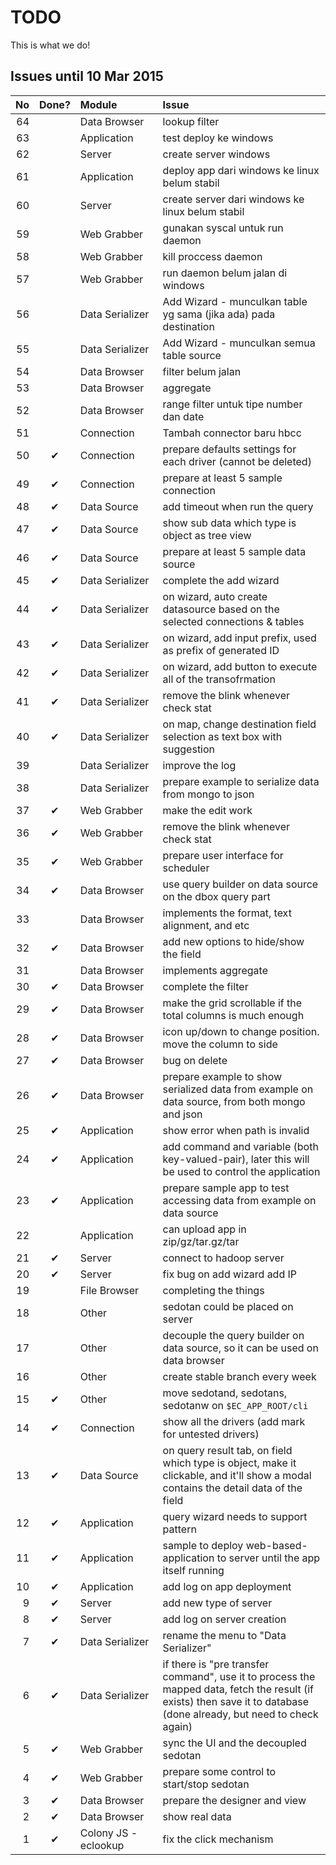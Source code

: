 # TODO

This is what we do!

## Issues until 10 Mar 2015

| No  | Done? | Module | Issue |
| --: | :---: | :----- | :---- | 
| 64 | | Data Browser | lookup filter |
| 63 | | Application | test deploy ke windows |
| 62 | | Server | create server windows |
| 61 | | Application | deploy app dari windows ke linux belum stabil |
| 60 | | Server | create server dari windows ke linux belum stabil |
| 59 | | Web Grabber | gunakan syscal untuk run daemon |
| 58 | | Web Grabber | kill proccess daemon |
| 57 | | Web Grabber | run daemon belum jalan di windows |
| 56 | | Data Serializer | Add Wizard - munculkan table yg sama (jika ada) pada destination |
| 55 | | Data Serializer | Add Wizard - munculkan semua table source |
| 54 | | Data Browser | filter belum jalan |
| 53 | | Data Browser | aggregate |
| 52 | | Data Browser | range filter untuk tipe number dan date |
| 51 | | Connection | Tambah connector baru hbcc |
| 50 | ✔ | Connection | prepare defaults settings for each driver (cannot be deleted) |
| 49 | ✔ | Connection | prepare at least 5 sample connection |
| 48 | ✔ | Data Source | add timeout when run the query |
| 47 | ✔ | Data Source | show sub data which type is object as tree view |
| 46 | ✔ | Data Source | prepare at least 5 sample data source |
| 45 | ✔ | Data Serializer | complete the add wizard |
| 44 | ✔ | Data Serializer | on wizard, auto create datasource based on the selected connections & tables |
| 43 | ✔ | Data Serializer | on wizard, add input prefix, used as prefix of generated ID  |
| 42 | ✔ | Data Serializer | on wizard, add button to execute all of the transofrmation |
| 41 | ✔ | Data Serializer | remove the blink whenever check stat |
| 40 | ✔ | Data Serializer | on map, change destination field selection as text box with suggestion |
| 39 | | Data Serializer | improve the log |
| 38 | | Data Serializer | prepare example to serialize data from mongo to json |
| 37 | ✔ | Web Grabber | make the edit work |
| 36 | ✔ | Web Grabber | remove the blink whenever check stat |
| 35 | ✔ | Web Grabber | prepare user interface for scheduler |
| 34 | ✔ | Data Browser | use query builder on data source on the dbox query part |
| 33 | | Data Browser | implements the format, text alignment, and etc |
| 32 | ✔ | Data Browser | add new options to hide/show the field |
| 31 | | Data Browser | implements aggregate |
| 30 | ✔ | Data Browser | complete the filter |
| 29 | ✔ | Data Browser | make the grid scrollable if the total columns is much enough |
| 28 | ✔ | Data Browser | icon up/down to change position. move the column to side |
| 27 | ✔ | Data Browser | bug on delete |
| 26 | ✔ | Data Browser | prepare example to show serialized data from example on data source, from both mongo and json |
| 25 | ✔ | Application | show error when path is invalid |
| 24 | ✔ | Application | add command and variable (both key-valued-pair), later this will be used to control the application |
| 23 | ✔ | Application | prepare sample app to test accessing data from example on data source |
| 22 | | Application | can upload app in zip/gz/tar.gz/tar |
| 21 | ✔ | Server | connect to hadoop server |
| 20 | ✔ | Server | fix bug on add wizard add IP |
| 19 | | File Browser | completing the things |
| 18 | | Other | sedotan could be placed on server |
| 17 | | Other | decouple the query builder on data source, so it can be used on data browser |
| 16 | | Other | create stable branch every week |
| 15 | ✔ | Other | move sedotand, sedotans, sedotanw on `$EC_APP_ROOT/cli` |
| 14 | ✔ | Connection | show all the drivers (add mark for untested drivers) |
| 13 | ✔ | Data Source | on query result tab, on field which type is object, make it clickable, and it'll show a modal contains the detail data of the field |
| 12 | ✔ | Application | query wizard needs to support pattern |
| 11 | ✔ | Application | sample to deploy web-based-application to server until the app itself running |
| 10 | ✔ | Application | add log on app deployment |
| 9 | ✔ | Server | add new type of server |
| 8 | ✔ | Server | add log on server creation |
| 7 | ✔ | Data&nbsp;Serializer | rename the menu to "Data Serializer" |
| 6 | ✔ | Data Serializer | if there is "pre transfer command", use it to process the mapped data, fetch the result (if exists) then save it to database (done already, but need to check again) |
| 5 | ✔ | Web Grabber | sync the UI and the decoupled sedotan |
| 4 | ✔ | Web Grabber | prepare some control to start/stop sedotan |
| 3 | ✔ | Data Browser | prepare the designer and view |
| 2 | ✔ | Data Browser | show real data |
| 1 | ✔ | Colony JS - eclookup | fix the click mechanism |
